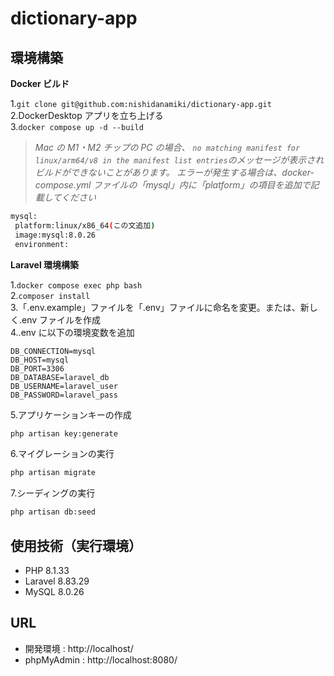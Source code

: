 # dictionary-app

## 環境構築

**Docker ビルド**

1.`git clone git@github.com:nishidanamiki/dictionary-app.git`  
2.DockerDesktop アプリを立ち上げる  
3.`docker compose up -d --build`

> _Mac の M1・M2 チップの PC の場合、 `no matching manifest for linux/arm64/v8 in the manifest list
entries`のメッセージが表示されビルドができないことがあります。
> エラーが発生する場合は、docker-compose.yml ファイルの「mysql」内に「platform」の項目を追加で記載してください_

```bash
mysql:
 platform:linux/x86_64(この文追加)
 image:mysql:8.0.26
 environment:
```

**Laravel 環境構築**

1.`docker compose exec php bash`  
2.`composer install`  
3.「.env.example」ファイルを「.env」ファイルに命名を変更。または、新しく.env ファイルを作成  
4..env に以下の環境変数を追加

```text
DB_CONNECTION=mysql
DB_HOST=mysql
DB_PORT=3306
DB_DATABASE=laravel_db
DB_USERNAME=laravel_user
DB_PASSWORD=laravel_pass
```

5.アプリケーションキーの作成

```bash
php artisan key:generate
```

6.マイグレーションの実行

```bash
php artisan migrate
```

7.シーディングの実行

```bash
php artisan db:seed
```

## 使用技術（実行環境）

- PHP 8.1.33
- Laravel 8.83.29
- MySQL 8.0.26

## URL

- 開発環境 : http://localhost/
- phpMyAdmin : http://localhost:8080/
